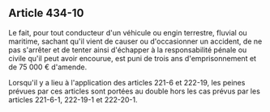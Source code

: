 Article 434-10
----
Le fait, pour tout conducteur d'un véhicule ou engin terrestre, fluvial ou
maritime, sachant qu'il vient de causer ou d'occasionner un accident, de ne pas
s'arrêter et de tenter ainsi d'échapper à la responsabilité pénale ou civile
qu'il peut avoir encourue, est puni de trois ans d'emprisonnement et de 75 000 €
d'amende.

Lorsqu'il y a lieu à l'application des articles 221-6 et 222-19, les peines
prévues par ces articles sont portées au double hors les cas prévus par les
articles 221-6-1, 222-19-1 et 222-20-1.
